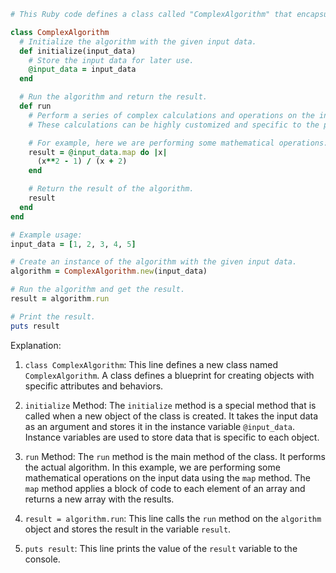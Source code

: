 ```ruby
# This Ruby code defines a class called "ComplexAlgorithm" that encapsulates a complex algorithm for some specific purpose.

class ComplexAlgorithm
  # Initialize the algorithm with the given input data.
  def initialize(input_data)
    # Store the input data for later use.
    @input_data = input_data
  end

  # Run the algorithm and return the result.
  def run
    # Perform a series of complex calculations and operations on the input data.
    # These calculations can be highly customized and specific to the problem being solved.

    # For example, here we are performing some mathematical operations:
    result = @input_data.map do |x|
      (x**2 - 1) / (x + 2)
    end

    # Return the result of the algorithm.
    result
  end
end

# Example usage:
input_data = [1, 2, 3, 4, 5]

# Create an instance of the algorithm with the given input data.
algorithm = ComplexAlgorithm.new(input_data)

# Run the algorithm and get the result.
result = algorithm.run

# Print the result.
puts result
```

Explanation:

1. `class ComplexAlgorithm`: This line defines a new class named `ComplexAlgorithm`. A class defines a blueprint for creating objects with specific attributes and behaviors.

2. `initialize` Method: The `initialize` method is a special method that is called when a new object of the class is created. It takes the input data as an argument and stores it in the instance variable `@input_data`. Instance variables are used to store data that is specific to each object.

3. `run` Method: The `run` method is the main method of the class. It performs the actual algorithm. In this example, we are performing some mathematical operations on the input data using the `map` method. The `map` method applies a block of code to each element of an array and returns a new array with the results.

4. `result = algorithm.run`: This line calls the `run` method on the `algorithm` object and stores the result in the variable `result`.

5. `puts result`: This line prints the value of the `result` variable to the console.